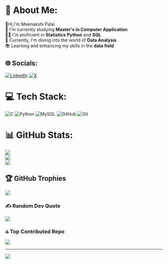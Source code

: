 # 💫 About Me:
👋Hi,i'm Meenakshi Palai<br>
🔭 I'm currently studying **Master's in Computer Application**<br>👩‍💻 I'm proficient in **Statistics** **Python** and **SQL**<br>🌱 Currently, I'm diving into the world of **Data Analysis**<br> 📚 Learning and enhancing my skills in the **data field**


## 🌐 Socials:
[![LinkedIn](https://img.shields.io/badge/LinkedIn-%230077B5.svg?logo=linkedin&logoColor=white)](https://linkedin.com/in/www.linkedin.com/in/meenakshi-palai-1014062b5) [![X](https://img.shields.io/badge/X-black.svg?logo=X&logoColor=white)](https://x.com/@MeenakshiP1802) 

# 💻 Tech Stack:
![C](https://img.shields.io/badge/c-%2300599C.svg?style=plastic&logo=c&logoColor=white) ![Python](https://img.shields.io/badge/python-3670A0?style=plastic&logo=python&logoColor=ffdd54) ![MySQL](https://img.shields.io/badge/mysql-4479A1.svg?style=plastic&logo=mysql&logoColor=white) ![GitHub](https://img.shields.io/badge/github-%23121011.svg?style=plastic&logo=github&logoColor=white) ![Git](https://img.shields.io/badge/git-%23F05033.svg?style=plastic&logo=git&logoColor=white)
# 📊 GitHub Stats:
![](https://github-readme-stats.vercel.app/api?username=Meenakshi-1802&theme=highcontrast&hide_border=false&include_all_commits=false&count_private=false)<br/>
![](https://github-readme-streak-stats.herokuapp.com/?user=Meenakshi-1802&theme=highcontrast&hide_border=false)<br/>
![](https://github-readme-stats.vercel.app/api/top-langs/?username=Meenakshi-1802&theme=highcontrast&hide_border=false&include_all_commits=false&count_private=false&layout=compact)

## 🏆 GitHub Trophies
![](https://github-profile-trophy.vercel.app/?username=Meenakshi-1802&theme=radical&no-frame=false&no-bg=false&margin-w=4)

### ✍️ Random Dev Quote
![](https://quotes-github-readme.vercel.app/api?type=horizontal&theme=radical)

### 🔝 Top Contributed Repo
![](https://github-contributor-stats.vercel.app/api?username=Meenakshi-1802&limit=5&theme=dark&combine_all_yearly_contributions=true)

---
[![](https://visitcount.itsvg.in/api?id=Meenakshi-1802&icon=0&color=0)](https://visitcount.itsvg.in)

<!-- Proudly created with GPRM ( https://gprm.itsvg.in ) -->
